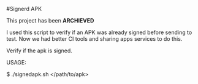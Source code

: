 #Signerd APK

This project has been **ARCHIEVED**

I used this script to verify if an APK was already signed before sending to test. Now we had better CI tools and sharing apps services to do this.


Verify if the apk is signed.

USAGE:

$ ./signedapk.sh </path/to/apk>
